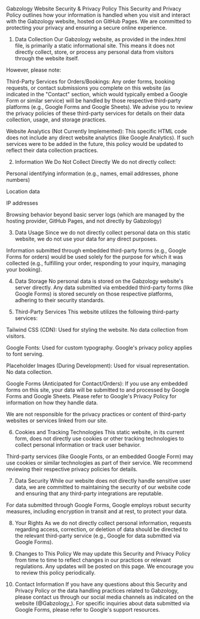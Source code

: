 Gabzology Website Security & Privacy Policy
This Security and Privacy Policy outlines how your information is handled when you visit and interact with the Gabzology website, hosted on GitHub Pages. We are committed to protecting your privacy and ensuring a secure online experience.

1. Data Collection
Our Gabzology website, as provided in the index.html file, is primarily a static informational site. This means it does not directly collect, store, or process any personal data from visitors through the website itself.

However, please note:

Third-Party Services for Orders/Bookings: Any order forms, booking requests, or contact submissions you complete on this website (as indicated in the "Contact" section, which would typically embed a Google Form or similar service) will be handled by those respective third-party platforms (e.g., Google Forms and Google Sheets). We advise you to review the privacy policies of these third-party services for details on their data collection, usage, and storage practices.

Website Analytics (Not Currently Implemented): This specific HTML code does not include any direct website analytics (like Google Analytics). If such services were to be added in the future, this policy would be updated to reflect their data collection practices.

2. Information We Do Not Collect Directly
We do not directly collect:

Personal identifying information (e.g., names, email addresses, phone numbers)

Location data

IP addresses

Browsing behavior beyond basic server logs (which are managed by the hosting provider, GitHub Pages, and not directly by Gabzology)

3. Data Usage
Since we do not directly collect personal data on this static website, we do not use your data for any direct purposes.

Information submitted through embedded third-party forms (e.g., Google Forms for orders) would be used solely for the purpose for which it was collected (e.g., fulfilling your order, responding to your inquiry, managing your booking).

4. Data Storage
No personal data is stored on the Gabzology website's server directly. Any data submitted via embedded third-party forms (like Google Forms) is stored securely on those respective platforms, adhering to their security standards.

5. Third-Party Services
This website utilizes the following third-party services:

Tailwind CSS (CDN): Used for styling the website. No data collection from visitors.

Google Fonts: Used for custom typography. Google's privacy policy applies to font serving.

Placeholder Images (During Development): Used for visual representation. No data collection.

Google Forms (Anticipated for Contact/Orders): If you use any embedded forms on this site, your data will be submitted to and processed by Google Forms and Google Sheets. Please refer to Google's Privacy Policy for information on how they handle data.

We are not responsible for the privacy practices or content of third-party websites or services linked from our site.

6. Cookies and Tracking Technologies
This static website, in its current form, does not directly use cookies or other tracking technologies to collect personal information or track user behavior.

Third-party services (like Google Fonts, or an embedded Google Form) may use cookies or similar technologies as part of their service. We recommend reviewing their respective privacy policies for details.

7. Data Security
While our website does not directly handle sensitive user data, we are committed to maintaining the security of our website code and ensuring that any third-party integrations are reputable.

For data submitted through Google Forms, Google employs robust security measures, including encryption in transit and at rest, to protect your data.

8. Your Rights
As we do not directly collect personal information, requests regarding access, correction, or deletion of data should be directed to the relevant third-party service (e.g., Google for data submitted via Google Forms).

9. Changes to This Policy
We may update this Security and Privacy Policy from time to time to reflect changes in our practices or relevant regulations. Any updates will be posted on this page. We encourage you to review this policy periodically.

10. Contact Information
If you have any questions about this Security and Privacy Policy or the data handling practices related to Gabzology, please contact us through our social media channels as indicated on the website (@Gabzology_). For specific inquiries about data submitted via Google Forms, please refer to Google's support resources.
